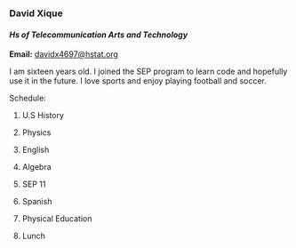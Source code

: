 ### David Xique

####  _Hs of Telecommunication Arts and Technology_
**Email:** davidx4697@hstat.org

I am sixteen years old. I joined the SEP program to learn code and hopefully use it in the future. I love sports and enjoy playing football and soccer.

Schedule:

1. U.S History

2. Physics

3. English 

4. Algebra 

5. SEP 11

6. Spanish

7. Physical Education

8. Lunch
